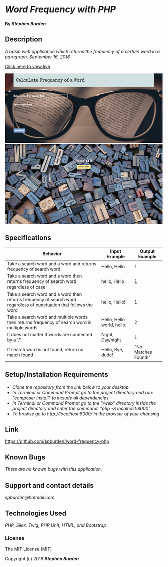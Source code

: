 # _Word Frequency with PHP_

#### By _**Stephen Burden**_

## Description
_A basic web application which returns the frequency of a certain word in a paragraph. September 16, 2016_

[Click here to view live](http://word-count-php.herokuapp.com/)

<img src="/screenshot2.png" alt="a screenshot of the site">
<img src="/screenshot1.png" alt="a screenshot of the site">

## Specifications
| Behavior | Input Example | Output Example |
| --- | --- | --- |
| Take a search word and a word and returns frequency of search word | Hello, Hello | 1 |
| Take a search word and a word then returns frequency of search word regardless of case | hello, Hello | 1 |
| Take a search word and a word then returns frequency of search word regardless of punctuation that follows the word | hello, Hello!! | 1 |
| Take a search word and multiple words then returns frequency of search word in multiple words | Hello, Hello world, hello. | 2 |
| It does not matter if words are connected by a '/' | Night, Day/night | 1 |
| If search word is not found, return no match found | Hello, Bye, dude! | "No Matches Found!" |

## Setup/Installation Requirements
* _Clone the repository from the link below to your desktop_
* _In Terminal or Command Prompt go to the project directory and run: "composer install" to include all dependencies_
* _In Terminal or Command Prompt go to the "/web" directory inside the project directory and enter the command: "php -S localhost:8000"_
* _To browse go to http://localhost:8000/ in the browser of your choosing_

## Link
https://github.com/spburden/word-frequency-php

## Known Bugs
_There are no known bugs with this application._

## Support and contact details
_spburden@hotmail.com_

## Technologies Used
_PHP, Silex, Twig, PHP Unit, HTML, and Bootstrap_

### License
The MIT License (MIT)

Copyright (c) 2016 **_Stephen Burden_**
